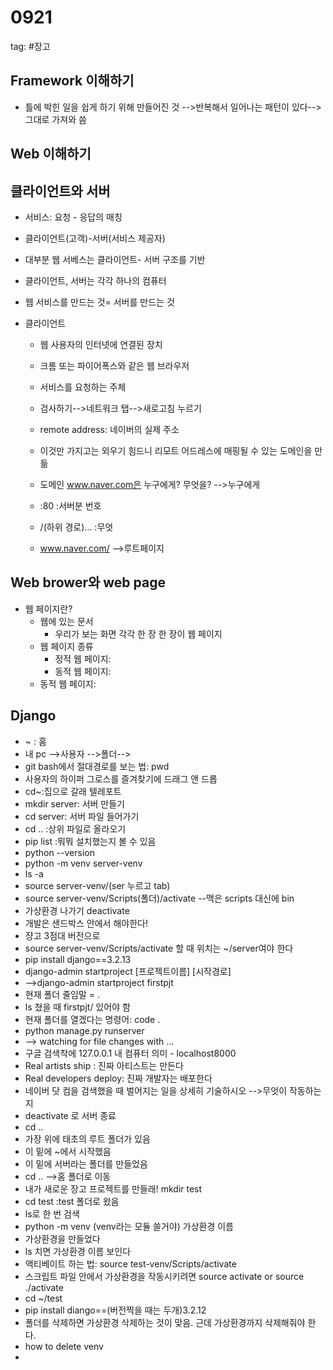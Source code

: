 # 0921
tag: #장고 


## Framework 이해하기

- 틀에 박힌 일을 쉽게 하기 위해 만들어진 것 -->반복해서 일어나는 패턴이 있다--> 그대로 가져와 씀

## Web 이해하기

## 클라이언트와 서버

- 서비스: 요청 - 응답의 매칭

- 클라이언트(고객)-서버(서비스 제공자)

- 대부분 웹 서베스는 클라이언트- 서버 구조를 기반

- 클라이언트, 서버는 각각 하나의 컴퓨터

- 웹 서비스를 만드는 것= 서버를 만드는 것

- 클라이언트

  - 웹 사용자의 인터넷에 연결된 장치
  - 크롬 또는 파이어폭스와 같은 웹 브라우저
  - 서비스를 요청하는 주체

  - 검사하기-->네트워크 탭-->새로고침 누르기
  - remote address: 네이버의 실제 주소
  - 이것만 가지고는 외우기 힘드니 리모트 어드레스에 매핑될 수 있는 도메인을 만듦
  - 도메인 www.naver.com은 누구에게? 무엇을? -->누구에게
  - :80 :서버분 번호 
  - /(하위 경로)... :무엇
  - www.naver.com/ -->루트페이지

## Web brower와 web page

- 웹 페이지란?
  - 웹에 있는 문서
    - 우리가 보는 화면 각각 한 장 한 장이 웹 페이지
  - 웹 페이지 종류
    - 정적 웹 페이지:
    - 동적 웹 페이지:
  - 동적 웹 페이지:

## Django

- ~ : 홈
- 내 pc -->사용자 -->폴더-->
- git bash에서 절대경로를 보는 법: pwd
- 사용자의 하이퍼 그로스를 즐겨찾기에 드래그 앤 드롭
- cd~:집으로 갈래 텔레포트
- mkdir server: 서버 만들기
- cd server: 서버 파일 들어가기
- cd .. :상위 파일로 올라오기
- pip list :뭐뭐 설치했는지 볼 수 있음
- python --version
- python -m venv server-venv
- ls -a
- source server-venv/(ser 누르고 tab)
- source server-venv/Scripts(폴더)/activate --맥은 scripts 대신에 bin
- 가상환경 나가기 deactivate
- 개발은 샌드박스 안에서  해야한다! 
- 쟝고 3점대 버전으로 
- source server-venv/Scripts/activate 할 때 위치는 ~/server여야 한다
- pip install django==3.2.13
- django-admin startproject [프로젝트이름] [시작경로]
- -->django-admin startproject firstpjt
- 현재 폴더 줄임말 = .
- ls 쳤을 때 firstpjt/ 있어야 함
- 현재 폴더를 열겠다는 명령어: code .
- python manage.py runserver 
- --> watching for file changes with ...
- 구글 검색착에 127.0.0.1 내 컴퓨터 의미 - localhost8000
- Real artists ship : 진짜 아티스트는 만든다
- Real developers deploy: 진짜 개발자는 배포한다
- 네이버 닷 컴을 검색했을 때 벌어지는 일을 상세히 기술하시오 -->무엇이 작동하는지
- deactivate 로 서버 종료
- cd ..
- 가장 위에 태초의 루트 폴더가 있음
- 이 밑에 ~에서 시작했음
- 이 밑에 서버라는 폴더를 만들었음
- cd .. -->홈 폴더로 이동
- 내가 새로운 장고 프로젝트를 만들래! mkdir test
- cd test :test 폴더로 왔음
- ls로  한 번 검색
- python -m venv (venv라는 모듈 쓸거야) 가상환경 이름
- 가상환경을 만들었다
- ls 치면 가상환경 이름 보인다
- 액티베이트 하는 법: source test-venv/Scripts/activate
- 스크립트 파일 안에서 가상환경을 작동시키려면 source activate or source ./activate
- cd ~/test
- pip install diango==(버전찍을 때는 두개)3.2.12
- 폴더를 삭제하면 가상환경 삭제하는 것이 맞음. 근데 가상환경까지 삭제해줘야 한다.
- how to delete venv
- 

